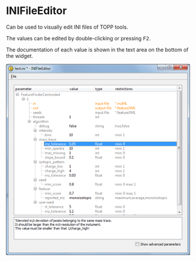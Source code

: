 INIFileEditor
============

Can be used to visually edit INI files of TOPP tools.

The values can be edited by double-clicking or pressing <kbd>F2</kbd>.

The documentation of each value is shown in the text area on the bottom of the widget.

![INIFileEditor](../images/topp/INIFileEditor.png)
